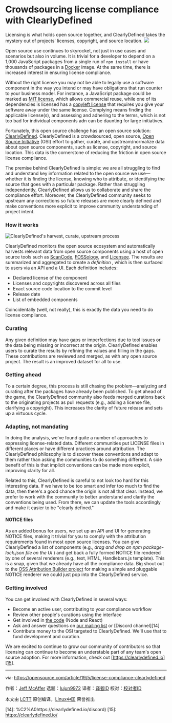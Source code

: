 [#]: collector: (lujun9972)
[#]: translator: ( )
[#]: reviewer: ( )
[#]: publisher: ( )
[#]: url: ( )
[#]: subject: (Crowdsourcing license compliance with ClearlyDefined)
[#]: via: (https://opensource.com/article/19/5/license-compliance-clearlydefined)
[#]: author: (Jeff McAffer https://opensource.com/users/jeffmcaffer)

Crowdsourcing license compliance with ClearlyDefined
======
Licensing is what holds open source together, and ClearlyDefined takes
the mystery out of projects' licenses, copyright, and source location.
![][1]

Open source use continues to skyrocket, not just in use cases and scenarios but also in volume. It is trivial for a developer to depend on a 1,000 JavaScript packages from a single run of `npm install` or have thousands of packages in a [Docker][2] image. At the same time, there is increased interest in ensuring license compliance.

Without the right license you may not be able to legally use a software component in the way you intend or may have obligations that run counter to your business model. For instance, a JavaScript package could be marked as [MIT license][3], which allows commercial reuse, while one of its dependencies is licensed has a [copyleft license][4] that requires you give your software away under the same license. Complying means finding the applicable license(s), and assessing and adhering to the terms, which is not too bad for individual components adn can be daunting for large initiatives.

Fortunately, this open source challenge has an open source solution: [ClearlyDefined][5]. ClearlyDefined is a crowdsourced, open source, [Open Source Initiative][6] (OSI) effort to gather, curate, and upstream/normalize data about open source components, such as license, copyright, and source location. This data is the cornerstone of reducing the friction in open source license compliance.

The premise behind ClearlyDefined is simple: we are all struggling to find and understand key information related to the open source we use—whether it is finding the license, knowing who to attribute, or identifying the source that goes with a particular package. Rather than struggling independently, ClearlyDefined allows us to collaborate and share the compliance effort. Moreover, the ClearlyDefined community seeks to upstream any corrections so future releases are more clearly defined and make conventions more explicit to improve community understanding of project intent.

### How it works

![ClearlyDefined's harvest, curate, upstream process][7]

ClearlyDefined monitors the open source ecosystem and automatically harvests relevant data from open source components using a host of open source tools such as [ScanCode][8], [FOSSology][9], and [Licensee][10]. The results are summarized and aggregated to create a _definition_ , which is then surfaced to users via an API and a UI. Each definition includes:

  * Declared license of the component
  * Licenses and copyrights discovered across all files
  * Exact source code location to the commit level
  * Release date
  * List of embedded components



Coincidentally (well, not really), this is exactly the data you need to do license compliance.

### Curating

Any given definition may have gaps or imperfections due to tool issues or the data being missing or incorrect at the origin. ClearlyDefined enables users to curate the results by refining the values and filling in the gaps. These contributions are reviewed and merged, as with any open source project. The result is an improved dataset for all to use.

### Getting ahead

To a certain degree, this process is still chasing the problem—analyzing and curating after the packages have already been published. To get ahead of the game, the ClearlyDefined community also feeds merged curations back to the originating projects as pull requests (e.g., adding a license file, clarifying a copyright). This increases the clarity of future release and sets up a virtuous cycle.

### Adapting, not mandating

In doing the analysis, we've found quite a number of approaches to expressing license-related data. Different communities put LICENSE files in different places or have different practices around attribution. The ClearlyDefined philosophy is to discover these conventions and adapt to them rather than asking the communities to do something different. A side benefit of this is that implicit conventions can be made more explicit, improving clarity for all.

Related to this, ClearlyDefined is careful to not look too hard for this interesting data. If we have to be too smart and infer too much to find the data, then there's a good chance the origin is not all that clear. Instead, we prefer to work with the community to better understand and clarify the conventions being used. From there, we can update the tools accordingly and make it easier to be "clearly defined."

#### NOTICE files

As an added bonus for users, we set up an API and UI for generating NOTICE files, making it trivial for you to comply with the attribution requirements found in most open source licenses. You can give ClearlyDefined a list of components (e.g., _drag and drop an npm package-lock.json file on the UI_ ) and get back a fully formed NOTICE file rendered by one of several renderers (e.g., text, HTML, Handlebars.js template). This is a snap, given that we already have all the compliance data. Big shout out to the [OSS Attribution Builder project][11] for making a simple and pluggable NOTICE renderer we could just pop into the ClearlyDefined service.

### Getting involved

You can get involved with ClearlyDefined in several ways:

  * Become an active user, contributing to your compliance workflow
  * Review other people's curations using the interface
  * Get involved in [the code][12] (Node and React)
  * Ask and answer questions on [our mailing list][13] or [Discord channel][14]
  * Contribute money to the OSI targeted to ClearlyDefined. We'll use that to fund development and curation.



We are excited to continue to grow our community of contributors so that licensing can continue to become an understable part of any team's open source adoption. For more information, check out [https://clearlydefined.io][15].

--------------------------------------------------------------------------------

via: https://opensource.com/article/19/5/license-compliance-clearlydefined

作者：[Jeff McAffer][a]
选题：[lujun9972][b]
译者：[译者ID](https://github.com/译者ID)
校对：[校对者ID](https://github.com/校对者ID)

本文由 [LCTT](https://github.com/LCTT/TranslateProject) 原创编译，[Linux中国](https://linux.cn/) 荣誉推出

[a]: https://opensource.com/users/jeffmcaffer
[b]: https://github.com/lujun9972
[1]: https://opensource.com/sites/default/files/styles/image-full-size/public/lead-images/OSDC_Crowdfunding_520x292_9597717_0612CM.png?itok=lxSKyFXU
[2]: https://opensource.com/resources/what-docker
[3]: /article/19/4/history-mit-license
[4]: /resources/what-is-copyleft
[5]: https://clearlydefined.io
[6]: https://opensource.org
[7]: https://opensource.com/sites/default/files/uploads/clearlydefined.png (ClearlyDefined's harvest, curate, upstream process)
[8]: https://github.com/nexB/scancode-toolkit
[9]: https://www.fossology.org/
[10]: https://github.com/licensee/licensee
[11]: https://github.com/amzn/oss-attribution-builder
[12]: https://github.com/clearlydefined
[13]: mailto:clearlydefined@googlegroups.com
[14]: %C2%A0https://clearlydefined.io/discord)
[15]: https://clearlydefined.io/
